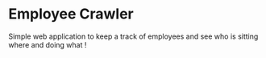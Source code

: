 # Employee Crawler

Simple web application to keep a track of employees and see who is sitting where and doing what !
